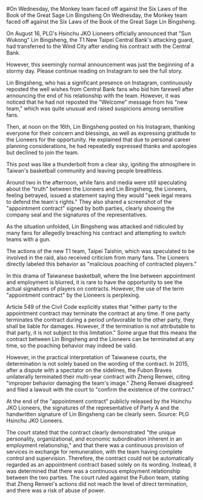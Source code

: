#On Wednesday, the Monkey team faced off against the Six Laws of the Book of the Great Sage Lin Bingsheng 
 On Wednesday, the Monkey team faced off against the Six Laws of the Book of the Great Sage Lin Bingsheng.

On August 16, PLG's Hsinchu JKO Lioneers officially announced that "Sun Wukong" Lin Bingsheng, the T1 New Taipei Central Bank's attacking guard, had transferred to the Wind City after ending his contract with the Central Bank.

However, this seemingly normal announcement was just the beginning of a stormy day. Please continue reading on Instagram to see the full story.

Lin Bingsheng, who has a significant presence on Instagram, continuously reposted the well wishes from Central Bank fans who bid him farewell after announcing the end of his relationship with the team. However, it was noticed that he had not reposted the "Welcome" message from his "new team," which was quite unusual and raised suspicions among sensitive fans.

Then, at noon on the 16th, Lin Bingsheng posted on his Instagram, thanking everyone for their concern and blessings, as well as expressing gratitude to the Lioneers for the opportunity. He explained that due to personal career planning considerations, he had repeatedly expressed thanks and apologies but declined to join the team.

This post was like a thunderbolt from a clear sky, igniting the atmosphere in Taiwan's basketball community and leaving people breathless.

Around two in the afternoon, while fans and media were still speculating about the "truth" between the Lioneers and Lin Bingsheng, the Lioneers, feeling betrayed, issued a statement saying they would "seek legal means to defend the team's rights." They also shared a screenshot of the "appointment contract" signed by both parties, clearly showing the company seal and the signatures of the representatives.

As the situation unfolded, Lin Bingsheng was attacked and ridiculed by many fans for allegedly breaching his contract and attempting to switch teams with a gun.

The actions of the new T1 team, Taipei Taishin, which was speculated to be involved in the raid, also received criticism from many fans. The Lioneers directly labeled this behavior as "malicious poaching of contracted players."

In this drama of Taiwanese basketball, where the line between appointment and employment is blurred, it is rare to have the opportunity to see the actual signatures of players on contracts. However, the use of the term "appointment contract" by the Lioneers is perplexing.

Article 549 of the Civil Code explicitly states that "either party to the appointment contract may terminate the contract at any time. If one party terminates the contract during a period unfavorable to the other party, they shall be liable for damages. However, if the termination is not attributable to that party, it is not subject to this limitation." Some argue that this means the contract between Lin Bingsheng and the Lioneers can be terminated at any time, so the poaching behavior may indeed be valid.

However, in the practical interpretation of Taiwanese courts, the determination is not solely based on the wording of the contract. In 2015, after a dispute with a spectator on the sidelines, the Fubon Braves unilaterally terminated their multi-year contract with Zheng Renwei, citing "improper behavior damaging the team's image." Zheng Renwei disagreed and filed a lawsuit with the court to "confirm the existence of the contract."

At the end of the "appointment contract" publicly released by the Hsinchu JKO Lioneers, the signatures of the representative of Party A and the handwritten signature of Lin Bingsheng can be clearly seen. Source: PLG Hsinchu JKO Lioneers.

The court stated that the contract clearly demonstrated "the unique personality, organizational, and economic subordination inherent in an employment relationship," and that there was a continuous provision of services in exchange for remuneration, with the team having complete control and supervision. Therefore, the contract could not be automatically regarded as an appointment contract based solely on its wording. Instead, it was determined that there was a continuous employment relationship between the two parties. The court ruled against the Fubon team, stating that Zheng Renwei's actions did not reach the level of direct termination, and there was a risk of abuse of power.